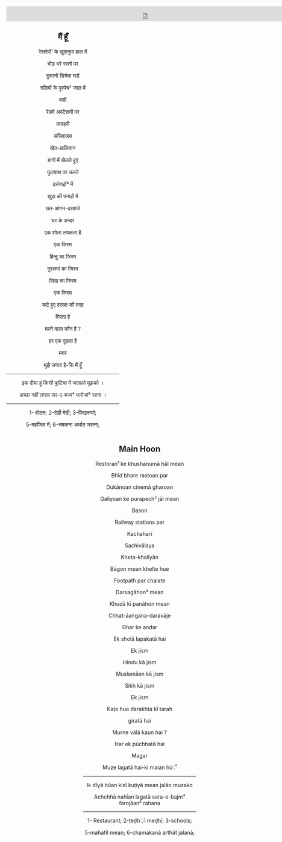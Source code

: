 <iframe src="https://archive.org/embed/fikrKeParinde/06_khuda.mp3" width="750" height="40" frameborder="0" webkitallowfullscreen="true" mozallowfullscreen="true" allowfullscreen></iframe>

<div style="float:left; width:300;" align=center>

<h2>मैं हूँ</h2>


रेस्तोरों¹ के खुशनुमा हाल में

भीड़ भरे रस्तों पर

दुकानों सिनेमा घरों

गलियों के पुरपेच² जाल में

बसों

रेलवे अस्टेशनों पर

कचहरी

सचिवालय

खेत-खलियान

बागों में खेलते हुए

फुटपाथ पर चलते

दर्सगाहों³ में

खुदा की पनाहों में

छत-आंगन-दरवाजे

घर के अन्दर

एक शोला लपकता है

एक जिस्म

हिन्दु का जिस्म

मुस्लमां का जिस्म

सिख का जिस्म

एक जिस्म

कटे हुए दरख्त की तरह

गिरता है

मरने वाला कौन है ?

हर एक पूछता है

मगर

मुझे लगता है-कि मैं हूँ

---

इक दीया हूं किसी कुटिया में जलाओ मुझको ।

अच्छा नहीं लगता सर-ए-बज्म⁴ फरोजां⁵ रहना ।

----

1- होटल; 2-टेढ़ी मेढी; 3-विद्यालयों;

5-महफिल में; 6-चमकना अर्थात जलना;

</div>

<div style="float:right; width:300;" align=center>

<h2>Main Hoon</h2>

Restoran¹ ke khushanumā hāl mean

Bhīd bhare rastoan par

Dukānoan cinemā gharoan

Galiyoan ke purapech² jāl mean

Bason

Railway stations par

Kachaharī

Sachivālaya

Kheta-khaliyān

Bāgon mean khelte hue

Footpath par chalate

Darsagāhon³ mean

Khudā kī panāhon mean

Chhat-āangana-daravāje

Ghar ke andar

Ek sholā lapakatā hai

Ek jism

Hindu kā jism

Muslamāan kā jism

Sikh kā jism

Ek jism

Kaṭe hue darakhta kī tarah

giratā hai

Murne vālā kaun hai ?

Har ek pūchhatā hai

Magar

Muze lagatā hai-ki maian hūँ

---

Ik dīyā hūan kisī kuṭiyā mean jalāo muzako

Achchhā nahīan lagatā sara-e-bajm⁴ farojāan⁵ rahana

----

1- Restaurant; 2-ṭeḍh़ī meḍhī; 3-schools;

5-mahafil mean; 6-chamakanā arthāt jalanā;

</div>
